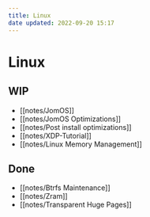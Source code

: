 ```yaml
---
title: Linux
date updated: 2022-09-20 15:17
---
```


# Linux

## WIP

- [[notes/JomOS]]
- [[notes/JomOS Optimizations]]
- [[notes/Post install optimizations]]
- [[notes/XDP-Tutorial]]
- [[notes/Linux Memory Management]]

## Done

- [[notes/Btrfs Maintenance]]
- [[notes/Zram]]
- [[notes/Transparent Huge Pages]]
